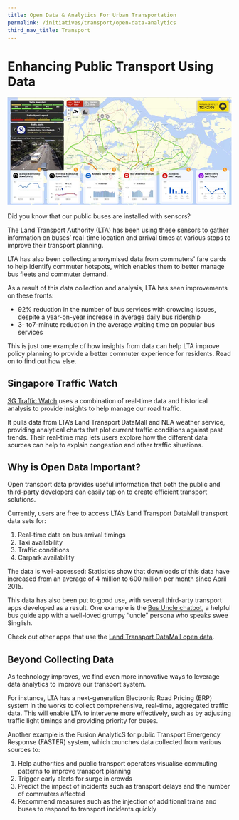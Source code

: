 ```yaml
---
title: Open Data & Analytics For Urban Transportation
permalink: /initiatives/transport/open-data-analytics
third_nav_title: Transport
---
```

# Enhancing Public Transport Using Data
![SG Traffic Watch screenshot](/images/initiatives/SG-Traffic-watch.jpeg) 

Did you know that our public buses are installed with sensors?

The Land Transport Authority (LTA) has been using these sensors to gather information on buses’ real-time location and arrival times at various stops to improve their transport planning.

LTA has also been collecting anonymised data from commuters’ fare cards to help identify commuter hotspots, which enables them to better manage bus fleets and commuter demand.

As a result of this data collection and analysis, LTA has seen improvements on these fronts:

* 92% reduction in the number of bus services with crowding issues, despite a year-on-year increase in average daily bus ridership
* 3- to7-minute reduction in the average waiting time on popular bus services  
  
This is just one example of how insights from data can help LTA improve policy planning to provide a better commuter experience for residents. Read on to find out how else.

## Singapore Traffic Watch

<a href="https://sgtrafficwatch.org/" target="_blank">SG Traffic Watch</a>  uses a combination of real-time data and historical analysis to provide insights to help manage our road traffic.

It pulls data from LTA’s Land Transport DataMall and NEA weather service, providing analytical charts that plot current traffic conditions against past trends. Their real-time map lets users explore how the different data sources can help to explain congestion and other traffic situations.

## Why is Open Data Important?

Open transport data provides useful information that both the public and third-party developers can easily tap on to create efficient transport solutions.

Currently, users are free to access LTA’s Land Transport DataMall transport data sets for:

1. Real-time data on bus arrival timings
2. Taxi availability
3. Traffic conditions
4. Carpark availability  
  
The data is well-accessed: Statistics show that downloads of this data have increased from an average of 4 million to 600 million per month since April 2015.  
  
This data has also been put to good use, with several third-arty transport apps developed as a result. One example is the <a href="https://www.busuncle.sg/" target="_blank">Bus Uncle chatbot</a>, a helpful bus guide app with a well-loved grumpy “uncle” persona who speaks swee Singlish.  

Check out other apps that use the <a href="https://datamall.lta.gov.sg/content/datamall/en/app-zone.html" target="_blank">Land Transport DataMall open data</a>.

## Beyond Collecting Data

As technology improves, we find even more innovative ways to leverage data analytics to improve our transport system.

For instance, LTA has a next-generation Electronic Road Pricing (ERP) system in the works to collect comprehensive, real-time, aggregated traffic data. This will enable LTA to intervene more effectively, such as by adjusting traffic light timings and providing priority for buses.

Another example is the Fusion AnalyticS for public Transport Emergency Response (FASTER) system, which crunches data collected from various sources to:

1. Help authorities and public transport operators visualise commuting patterns to improve transport planning
2. Trigger early alerts for surge in crowds
3. Predict the impact of incidents such as transport delays and the number of commuters affected
4. Recommend measures such as the injection of additional trains and buses to respond to transport incidents quickly